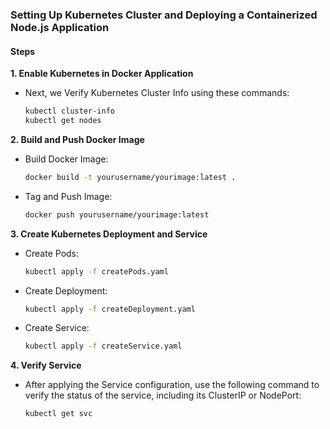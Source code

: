 ### Setting Up Kubernetes Cluster and Deploying a Containerized Node.js Application

#### Steps

**1. Enable Kubernetes in Docker Application**
   - Next, we Verify Kubernetes Cluster Info using these commands:
     ```bash
     kubectl cluster-info
     kubectl get nodes
     ```

**2. Build and Push Docker Image**
   - Build Docker Image:
     ```bash
     docker build -t yourusername/yourimage:latest .
     ```
   - Tag and Push Image:
     ```bash
     docker push yourusername/yourimage:latest
     ```

**3. Create Kubernetes Deployment and Service**
   - Create Pods:
     ```bash
     kubectl apply -f createPods.yaml
     ```

   - Create Deployment:
     ```bash
     kubectl apply -f createDeployment.yaml
     ```
   - Create Service:
     ```bash
     kubectl apply -f createService.yaml
     ```

**4. Verify Service**
   - After applying the Service configuration, use the following command to verify the status of the service, including its ClusterIP or NodePort:
     ```bash
     kubectl get svc
     ```
